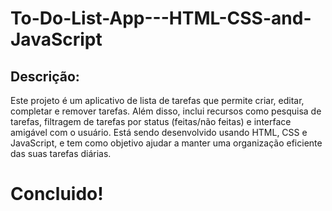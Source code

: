 # To-Do-List-App---HTML-CSS-and-JavaScript
## Descrição:
Este projeto é um aplicativo de lista de tarefas que permite criar, editar, completar e remover tarefas. Além disso, inclui recursos como pesquisa de tarefas, filtragem de tarefas por status (feitas/não feitas) e interface amigável com o usuário. Está sendo desenvolvido usando HTML, CSS e JavaScript, e tem como objetivo ajudar a manter uma organização eficiente das suas tarefas diárias.

# Concluido!
